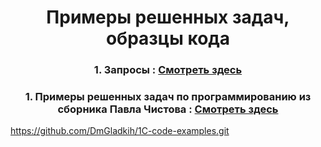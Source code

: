 <h1 align="center">Примеры решенных задач, образцы кода</h1>

<h3 align="center">1. Запросы : <a href="https://github.com/DmGladkih/1C-code-examples/blob/Requests/" target="_blank">Смотреть здесь</a></h3>

<h3 align="center">1. Примеры решенных задач по программированию из сборника Павла Чистова : <a href="https://github.com/DmGladkih/1C-code-examples/tree/Task-2/" target="_blank">Смотреть здесь</a></h3>


https://github.com/DmGladkih/1C-code-examples.git

